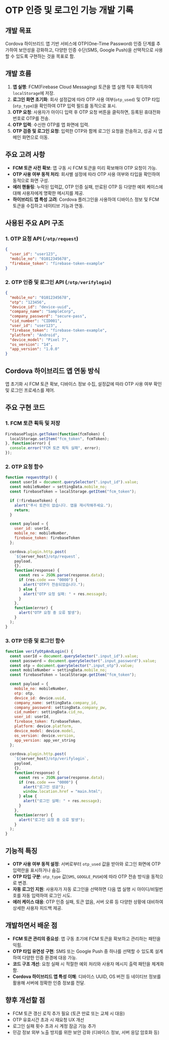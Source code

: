 # OTP 인증 및 로그인 기능 개발 기록

## 개발 목표

Cordova 하이브리드 앱 기반 서비스에 OTP(One-Time Password) 인증 단계를 추가하여 보안성을 강화하고, 다양한 인증 수단(SMS, Google Push)을 선택적으로 사용할 수 있도록 구현하는 것을 목표로 함.

## 개발 흐름

1. **앱 실행**: FCM(Firebase Cloud Messaging) 토큰을 앱 실행 직후 획득하여 `localStorage`에 저장.
2. **로그인 화면 초기화**: 회사 설정값에 따라 OTP 사용 여부(`otp_used`) 및 OTP 타입(`otp_type`)을 확인하여 OTP 입력 필드를 동적으로 표시.
3. **OTP 요청**: 사용자가 아이디 입력 후 OTP 요청 버튼을 클릭하면, 등록된 휴대전화 번호로 OTP를 전송.
4. **OTP 입력**: 수신한 OTP를 앱 화면에 입력.
5. **OTP 검증 및 로그인 요청**: 입력한 OTP와 함께 로그인 요청을 전송하고, 성공 시 앱 메인 화면으로 이동.

## 주요 고려 사항

* **FCM 토큰 사전 확보**: 앱 구동 시 FCM 토큰을 미리 확보해야 OTP 요청이 가능.
* **OTP 사용 여부 동적 처리**: 회사별 설정에 따라 OTP 사용 여부와 타입을 확인하여 동적으로 화면 구성.
* **에러 핸들링**: 누락된 입력값, OTP 인증 실패, 만료된 OTP 등 다양한 예외 케이스에 대해 사용자에게 명확한 메시지를 제공.
* **하이브리드 앱 특성 고려**: Cordova 플러그인을 사용하여 디바이스 정보 및 FCM 토큰을 수집하고 네이티브 기능과 연동.

## 사용된 주요 API 구조

### 1. OTP 요청 API (`/otp/request`)

```json
{
  "user_id": "user123",
  "mobile_no": "01012345678",
  "firebase_token": "firebase-token-example"
}
```

### 2. OTP 인증 및 로그인 API (`/otp/verifylogin`)

```json
{
  "mobile_no": "01012345678",
  "otp": "123456",
  "device_id": "device-uuid",
  "company_name": "SampleCorp",
  "company_password": "secure-pass",
  "cid_number": "CID001",
  "user_id": "user123",
  "firebase_token": "firebase-token-example",
  "platform": "Android",
  "device_model": "Pixel 7",
  "os_version": "14",
  "app_version": "1.0.0"
}
```

## Cordova 하이브리드 앱 연동 방식

앱 초기화 시 FCM 토큰 확보, 디바이스 정보 수집, 설정값에 따라 OTP 사용 여부 확인 및 로그인 프로세스를 제어.

## 주요 구현 코드

### 1. FCM 토큰 획득 및 저장

```javascript
FirebasePlugin.getToken(function(fcmToken) {
  localStorage.setItem("fcm_token", fcmToken);
}, function(error) {
  console.error("FCM 토큰 획득 실패", error);
});
```

### 2. OTP 요청 함수

```javascript
function requestOtp() {
  const userId = document.querySelector(".input_id").value;
  const mobileNumber = settingData.mobile_no;
  const firebaseToken = localStorage.getItem("fcm_token");

  if (!firebaseToken) {
    alert("푸시 토큰이 없습니다. 앱을 재시작해주세요.");
    return;
  }

  const payload = {
    user_id: userId,
    mobile_no: mobileNumber,
    firebase_token: firebaseToken
  };

  cordova.plugin.http.post(
    `${server_host}/otp/request`,
    payload,
    {},
    function(response) {
      const res = JSON.parse(response.data);
      if (res.code === "0000") {
        alert("OTP가 전송되었습니다.");
      } else {
        alert("OTP 요청 실패: " + res.message);
      }
    },
    function(error) {
      alert("OTP 요청 중 오류 발생");
    }
  );
}
```

### 3. OTP 인증 및 로그인 함수

```javascript
function verifyOtpAndLogin() {
  const userId = document.querySelector(".input_id").value;
  const password = document.querySelector(".input_password").value;
  const otp = document.querySelector(".input_otp").value;
  const mobileNumber = settingData.mobile_no;
  const firebaseToken = localStorage.getItem("fcm_token");

  const payload = {
    mobile_no: mobileNumber,
    otp: otp,
    device_id: device.uuid,
    company_name: settingData.company_id,
    company_password: settingData.company_pw,
    cid_number: settingData.cid_no,
    user_id: userId,
    firebase_token: firebaseToken,
    platform: device.platform,
    device_model: device.model,
    os_version: device.version,
    app_version: app_ver_string
  };

  cordova.plugin.http.post(
    `${server_host}/otp/verifylogin`,
    payload,
    {},
    function(response) {
      const res = JSON.parse(response.data);
      if (res.code === "0000") {
        alert("로그인 성공");
        window.location.href = "main.html";
      } else {
        alert("로그인 실패: " + res.message);
      }
    },
    function(error) {
      alert("로그인 요청 중 오류 발생");
    }
  );
}
```

## 기능적 특징

* **OTP 사용 여부 동적 설정**: 서버로부터 `otp_used` 값을 받아와 로그인 화면에 OTP 입력란을 표시하거나 숨김.
* **OTP 타입 구분**: `otp_type` 값(`SMS`, `GOOGLE_PUSH`)에 따라 OTP 전송 방식을 동적으로 변경.
* **자동 로그인 지원**: 사용자가 자동 로그인을 선택하면 다음 앱 실행 시 아이디/비밀번호를 자동 입력하여 로그인 시도.
* **에러 케이스 대응**: OTP 인증 실패, 토큰 없음, 서버 오류 등 다양한 상황에 대비하여 상세한 사용자 피드백 제공.

## 개발하면서 배운 점

* **FCM 토큰 관리의 중요성**: 앱 구동 초기에 FCM 토큰을 확보하고 관리하는 패턴을 익힘.
* **OTP 타입 유연성 구현**: SMS 또는 Google Push 중 하나를 선택할 수 있도록 설계하여 다양한 인증 환경에 대응 가능.
* **코드 구조 개선**: 요청 실패 시 적절한 예외 처리와 사용자 메시지 출력 패턴을 체계화함.
* **Cordova 하이브리드 앱 특성 이해**: 디바이스 UUID, OS 버전 등 네이티브 정보를 활용해 서버에 정확한 인증 정보를 전달.

## 향후 개선할 점

* FCM 토큰 갱신 로직 추가 필요 (토큰 만료 또는 교체 시 대응)
* OTP 유효시간 초과 시 재요청 UX 개선
* 로그인 실패 횟수 초과 시 계정 잠금 기능 추가
* 민감 정보 외부 노출 방지를 위한 보안 강화 (디바이스 정보, 서버 응답 암호화 등)

